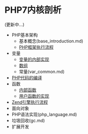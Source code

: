 # PHP7内核剖析

(更新中...)

* PHP基本架构
   * 基本概念(base_introduction.md)
   * [PHP框架执行流程](base_process.md)
* 变量
   * [变量的内部实现](zval.md)
   * [数组](zend_ht.md)
   * 常量(var_common.md)
* [PHP代码的编译](zend_compile.md)
* 函数
   * [内部函数](internal_function.md)
   * [用户函数的实现](user_function.md)
* [Zend引擎执行流程](zend_executor.md)
* 面向对象
* PHP语法实现(php_language.md)
* 垃圾回收(gc.md)
* 扩展开发
